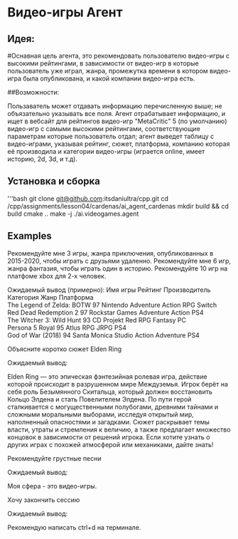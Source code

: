 # Видео-игры Агент

## Идея:

#Оснавная цель агента, это рекомендовать пользователю видео-игры с высокими рейтингами, в зависимости от видео-игр
в которые пользователь уже играл, жанра, промежутка времени в котором видео-игра была опубликована, и какой компании видео-игра есть.

##Возможности: 

Пользаватель может отдавать информацию перечисленную выше; не объязательно указывать все поля.
Агент отрабатывает информацию, и ищет в вебсайт для рейтингов видео-игр "MetaCritic"  5 (по умолчанию) видео-игр с самыми высокими рейтингами, соответствующие 
параметрам которые пользователь отдал; агент выведет таблицу с видео-играми, указывая рейтинг, сюжет, платформа, компанию которая её производила и категории 
видео-игры (играется online, имеет историю, 2d, 3d, и т.д).

## Установка и сборка
'''bash
git clone git@github.com:itsdaniultra/cpp.git
cd /cpp/assignments/lesson04/cardenas/ai_agent_cardenas
mkdir build && cd build
cmake ..
make -j
./ai.videogames.agent

## Examples

Рекомендуйте мне 3 игры, жанра приключения, опубликованных в 2015-2020, чтобы играть с друзьями удаленно.
Рекомендуйте мне 6 игр, жанра фантазия, чтобы играть один в историю.
Рекомендуйте 10 игр на платфоме xbox для 2-х человек.

Ожидаемый вывод (примерно):
Имя игры                Рейтинг   Производитель         Категория      Жанр             Платформа  
The Legend of Zelda: BOTW   97      Nintendo              Adventure      Action RPG        Switch    
Red Dead Redemption 2       97      Rockstar Games        Adventure      Action            PS4       
The Witcher 3: Wild Hunt    93      CD Projekt Red        RPG            Fantasy           PC        
Persona 5 Royal             95      Atlus                 RPG            JRPG              PS4       
God of War (2018)           94      Santa Monica Studio   Action         Adventure         PS4

Объясните коротко сюжет Elden Ring

Ожидаемый вывод:

Elden Ring — это эпическая фэнтезийная ролевая игра, действие которой происходит в разрушенном мире Междуземья. Игрок берёт на себя роль Безымянного Скитальца, который должен восстановить Кольцо Элдена и стать Повелителем Элдена. По пути герой сталкивается с могущественными полубогами, древними тайнами и сложными моральными выборами, исследуя открытый мир, наполненный опасностями и загадками. Сюжет раскрывает темы власти, утраты и стремления к величию, а также предлагает множество концовок в зависимости от решений игрока. Если хотите узнать о других играх с похожей атмосферой или механиками, дайте знать!

Рекомендуйте грустные песни

Ожидаемый вывод:

Моя сфера - это видео-игры.

Хочу закончить сессию

Ожидаемый вывод:

Рекомендую написать ctrl+d на терминале.